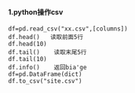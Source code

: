 #### 1.python操作csv

```
df=pd.read_csv("xx.csv",[columns])
df.head()   读取前面5行
df.head(10)
df.tail()    读取末尾5行
df.tail(10)
df.info()    返回bia'ge
df=pd.DataFrame(dict)
df.to_csv("site.csv")
```

